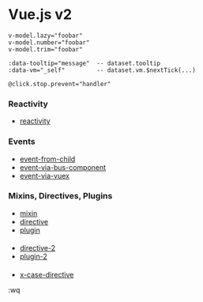 # Vue.js v2

```
v-model.lazy="foobar"
v-model.number="foobar"
v-model.trim="foobar"
```

```
:data-tooltip="message"  -- dataset.tooltip
:data-vm="_self"         -- dataset.vm.$nextTick(...)
```

```
@click.stop.prevent="handler"
```

### Reactivity
- [reactivity](./reactivity.html)

### Events
- [event-from-child](./event-from-child.html)
- [event-via-bus-component](./event-via-bus-component.html)
- [event-via-vuex](./event-via-vuex.html)

### Mixins, Directives, Plugins
- [mixin](./mixin.html)
- [directive](./directive.html)
- [plugin](./plugin.html)

#### 
- [directive-2](./directive-2.html)
- [plugin-2](./plugin-2.html)

#### 
- [x-case-directive](./x-case-directive.md)

:wq